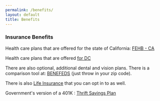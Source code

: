 ```yaml
---
permalink: /benefits/
layout: default
title: Benefits
---
```


### Insurance Benefits

Health care plans that are offered for the state of California: [FEHB - CA](https://www.opm.gov/healthcare-insurance/healthcare/plan-information/plan-codes/2014/states/ca.asp#state)  

Health care plans that are offered [for DC](http://www.opm.gov/healthcare-insurance/healthcare/plan-information/plan-codes/2014/states/dc.asp)

There are also optional, additional dental and vision plans. There is a comparison tool at: [BENEFEDS](https://www.benefeds.com) (just throw in your zip code).

There is also [Life Insurance](http://www.opm.gov/healthcare-insurance/life-insurance/) that you can opt in to as well.

Government's version of a 401K : [Thrift Savings Plan](https://www.tsp.gov/)


